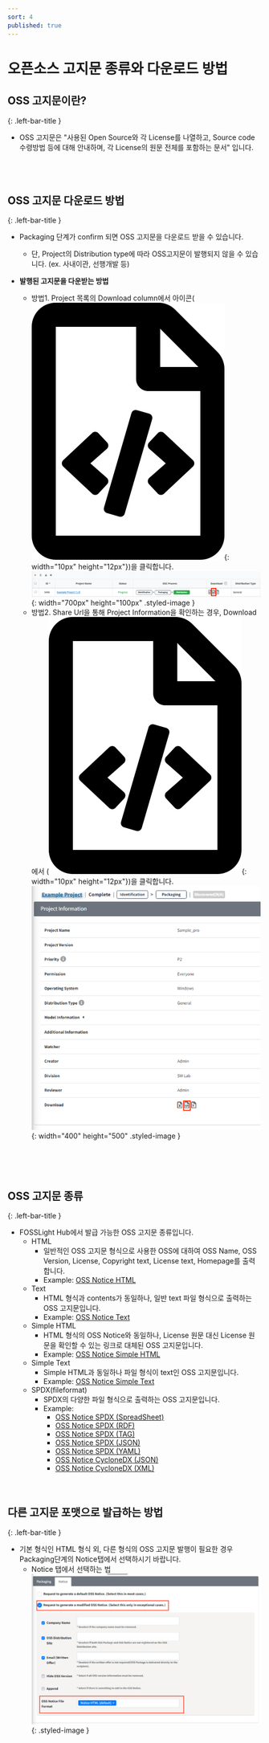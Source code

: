 ```yaml
---
sort: 4
published: true
---
```


# 오픈소스 고지문 종류와 다운로드 방법

## OSS 고지문이란?
{: .left-bar-title }  
- OSS 고지문은 "사용된 Open Source와 각 License를 나열하고, Source code 수령방법 등에 대해 안내하며,
각 License의 원문 전체를 포함하는 문서" 입니다.  
<br><br><br>

## OSS 고지문 다운로드 방법
{: .left-bar-title }
- Packaging 단계가 confirm 되면 OSS 고지문을 다운로드 받을 수 있습니다.  
    - 단, Project의 Distribution type에 따라 OSS고지문이 발행되지 않을 수 있습니다. (ex. 사내이관, 선행개발 등)  

- **발행된 고지문을 다운받는 방법** 
    - 방법1. Project 목록의 Download column에서 아이콘(![FileCodeIcon](../../images/project/search/file-code-regular.png){: width="10px" height="12px"})을 클릭합니다.  
  ![DownloadColumnNotice](../../images/project/notice/download_column_notice.png){: width="700px" height="100px" .styled-image }  
    - 방법2. Share Url을 통해 Project Information을 확인하는 경우, Download에서 (![FileCodeIcon](../../images/project/search/file-code-regular.png){: width="10px" height="12px"})을 클릭합니다.  
    ![ShareUrlIconNotice](../../images/project/notice/shareurl_download_icon_notice.png){: width="400" height="500" .styled-image }  

<br><br><br>

## OSS 고지문 종류
{: .left-bar-title }
- FOSSLight Hub에서 발급 가능한 OSS 고지문 종류입니다.
    - HTML
        - 일반적인 OSS 고지문 형식으로 사용한 OSS에 대하여 OSS Name, OSS Version, License, Copyright text, License text, Homepage를 출력합니다.
        - Example: [OSS Notice HTML](../../oss_notice_format/OSSNotice-4022_Sample%20Project_2021_20211230211005.html)
    - Text
        - HTML 형식과 contents가 동일하나, 일반 text 파일 형식으로 출력하는 OSS 고지문입니다.
        - Example: [OSS Notice Text](../../oss_notice_format/OSSNotice-4022_Sample%20Project_2021_20211230211007.txt)
    - Simple HTML
        - HTML 형식의 OSS Notice와 동일하나, License 원문 대신 License 원문을 확인할 수 있는 링크로 대체된 OSS 고지문입니다. 
        - Example: [OSS Notice Simple HTML](../../oss_notice_format/simple_OSSNotice-4022_Sample%20Project_2021_20211230211010.html)
    - Simple Text
        - Simple HTML과 동일하나 파일 형식이 text인 OSS 고지문입니다.
        - Example: [OSS Notice Simple Text](../../oss_notice_format/simple_OSSNotice-4022_Sample%20Project_2021_20211230211012.txt)
    - SPDX(fileformat)
        - SPDX의 다양한 파일 형식으로 출력하는 OSS 고지문입니다.  
        - Example: 
            - [OSS Notice SPDX (SpreadSheet)](../../oss_notice_format/SPDXRdf-SampleProject-2021_20211230.xls)
            - [OSS Notice SPDX (RDF)](../../oss_notice_format/SPDXRdf-SampleProject-2021_20211230.rdf)
            - [OSS Notice SPDX (TAG)](../../oss_notice_format/SPDXRdf-SampleProject-2021_20211230.tag) 
            - [OSS Notice SPDX (JSON)](../../oss_notice_format/SPDXRdf-SampleProject-2021_20211230.json)
            - [OSS Notice SPDX (YAML)](../../oss_notice_format/SPDXRdf-SampleProject-2021_20211230.yaml)
            - [OSS Notice CycloneDX (JSON)](../../oss_notice_format/CycloneDX-testproject.json)
            - [OSS Notice CycloneDX (XML)](../../oss_notice_format/CycloneDX-testproject.xml)
<br><br><br>

## 다른 고지문 포맷으로 발급하는 방법
{: .left-bar-title }
- 기본 형식인 HTML 형식 외, 다른 형식의 OSS 고지문 발행이 필요한 경우 Packaging단계의 Notice탭에서 선택하시기 바랍니다.
    - Notice 탭에서 선택하는 법
    ![PackagingNoticeFormat](../../images/project/notice/packaging_notice_format.png){: .styled-image }